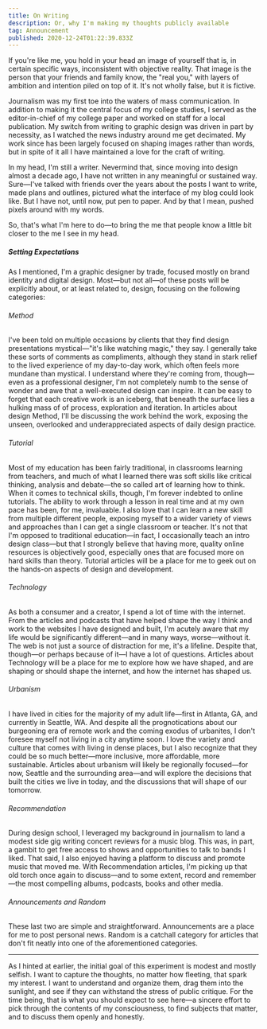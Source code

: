 ```yaml
---
title: On Writing
description: Or, why I'm making my thoughts publicly available
tag: Announcement
published: 2020-12-24T01:22:39.833Z
---
```


If you're like me, you hold in your head an image of yourself that is, in certain specific ways, inconsistent with objective reality. That image is the person that your friends and family know, the "real you," with layers of ambition and intention piled on top of it. It's not wholly false, but it is fictive.

Journalism was my first toe into the waters of mass communication. In addition to making it the central focus of my college studies, I served as the editor-in-chief of my college paper and worked on staff for a local publication. My switch from writing to graphic design was driven in part by necessity, as I watched the news industry around me get decimated. My work since has been largely focused on shaping images rather than words, but in spite of it all I have maintained a love for the craft of writing.

In my head, I'm still a writer. Nevermind that, since moving into design almost a decade ago, I have not written in any meaningful or sustained way. Sure—I've talked with friends over the years about the posts I want to write, made plans and outlines, pictured what the interface of my blog could look like. But I have not, until now, put pen to paper. And by that I mean, pushed pixels around with my words.

So, that's what I'm here to do—to bring the me that people know a little bit closer to the me I see in my head. 

##### Setting Expectations

As I mentioned, I'm a graphic designer by trade, focused mostly on brand identity and digital design. Most—but not all—of these posts will be explicitly about, or at least related to, design, focusing on the following categories:

###### Method

I've been told on multiple occasions by clients that they find design presentations mystical—"it's like watching magic," they say. I generally take these sorts of comments as compliments, although they stand in stark relief to the lived experience of my day-to-day work, which often feels more mundane than mystical. I understand where they're coming from, though—even as a professional designer, I'm not completely numb to the sense of wonder and awe that a well-executed design can inspire. It can be easy to forget that each creative work is an iceberg, that beneath the surface lies a hulking mass of of process, exploration and iteration. In articles about design Method, I'll be discussing the work behind the work, exposing the unseen, overlooked and underappreciated aspects of daily design practice.

###### Tutorial

Most of my education has been fairly traditional, in classrooms learning from teachers, and much of what I learned there was soft skills like critical thinking, analysis and debate—the so called art of learning how to think. When it comes to technical skills, though, I'm forever indebted to online tutorials. The ability to work through a lesson in real time and at my own pace has been, for me, invaluable. I also love that I can learn a new skill from multiple different people, exposing myself to a wider variety of views and approaches than I can get a single classroom or teacher. It's not that I'm opposed to traditional education—in fact, I occasionally teach an intro design class—but that I strongly believe that having more, quality online resources is objectively good, especially ones that are focused more on hard skills than theory. Tutorial articles will be a place for me to geek out on the hands-on aspects of design and development.

###### Technology

As both a consumer and a creator, I spend a lot of time with the internet. From the articles and podcasts that have helped shape the way I think and work to the websites I have designed and built, I'm acutely aware that my life would be significantly different—and in many ways, worse—without it. The web is not just a source of distraction for me, it's a lifeline. Despite that, though—or perhaps because of it—I have a lot of questions. Articles about Technology will be a place for me to explore how we have shaped, and are shaping or should shape the internet, and how the internet has shaped us.

###### Urbanism

I have lived in cities for the majority of my adult life—first in Atlanta, GA, and currently in Seattle, WA. And despite all the prognotications about our burgeoning era of remote work and the coming exodus of urbanites, I don't foresee myself not living in a city anytime soon. I love the variety and culture that comes with living in dense places, but I also recognize that they could be so much better—more inclusive, more affordable, more sustainable. Articles about urbanism will likely be regionally focused—for now, Seattle and the surrounding area—and will explore the decisions that built the cities we live in today, and the discussions that will shape of our tomorrow.

###### Recommendation

During design school, I leveraged my background in journalism to land a modest side gig writing concert reviews for a music blog. This was, in part, a gambit to get free access to shows and opportunities to talk to bands I liked. That said, I also enjoyed having a platform to discuss and promote music that moved me. With Recommendation articles, I'm picking up that old torch once again to discuss—and to some extent, record and remember—the most compelling albums, podcasts, books and other media.

###### Announcements and Random

These last two are simple and straightforward. Announcements are a place for me to post personal news. Random is a catchall category for articles that don't fit neatly into one of the aforementioned categories.

___

As I hinted at earlier, the initial goal of this experiment is modest and mostly selfish. I want to capture the thoughts, no matter how fleeting, that spark my interest. I want to understand and organize them, drag them into the sunlight, and see if they can withstand the stress of public critique. For the time being, that is what you should expect to see here—a sincere effort to pick through the contents of my consciousness, to find subjects that matter, and to discuss them openly and honestly. 